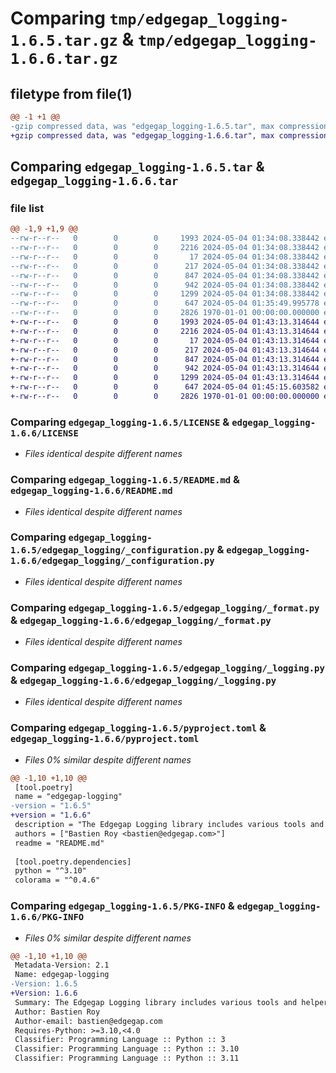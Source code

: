 # Comparing `tmp/edgegap_logging-1.6.5.tar.gz` & `tmp/edgegap_logging-1.6.6.tar.gz`

## filetype from file(1)

```diff
@@ -1 +1 @@
-gzip compressed data, was "edgegap_logging-1.6.5.tar", max compression
+gzip compressed data, was "edgegap_logging-1.6.6.tar", max compression
```

## Comparing `edgegap_logging-1.6.5.tar` & `edgegap_logging-1.6.6.tar`

### file list

```diff
@@ -1,9 +1,9 @@
--rw-r--r--   0        0        0     1993 2024-05-04 01:34:08.338442 edgegap_logging-1.6.5/LICENSE
--rw-r--r--   0        0        0     2216 2024-05-04 01:34:08.338442 edgegap_logging-1.6.5/README.md
--rw-r--r--   0        0        0       17 2024-05-04 01:34:08.338442 edgegap_logging-1.6.5/edgegap_logging/BUILD
--rw-r--r--   0        0        0      217 2024-05-04 01:34:08.338442 edgegap_logging-1.6.5/edgegap_logging/__init__.py
--rw-r--r--   0        0        0      847 2024-05-04 01:34:08.338442 edgegap_logging-1.6.5/edgegap_logging/_configuration.py
--rw-r--r--   0        0        0      942 2024-05-04 01:34:08.338442 edgegap_logging-1.6.5/edgegap_logging/_format.py
--rw-r--r--   0        0        0     1299 2024-05-04 01:34:08.338442 edgegap_logging-1.6.5/edgegap_logging/_logging.py
--rw-r--r--   0        0        0      647 2024-05-04 01:35:49.995778 edgegap_logging-1.6.5/pyproject.toml
--rw-r--r--   0        0        0     2826 1970-01-01 00:00:00.000000 edgegap_logging-1.6.5/PKG-INFO
+-rw-r--r--   0        0        0     1993 2024-05-04 01:43:13.314644 edgegap_logging-1.6.6/LICENSE
+-rw-r--r--   0        0        0     2216 2024-05-04 01:43:13.314644 edgegap_logging-1.6.6/README.md
+-rw-r--r--   0        0        0       17 2024-05-04 01:43:13.314644 edgegap_logging-1.6.6/edgegap_logging/BUILD
+-rw-r--r--   0        0        0      217 2024-05-04 01:43:13.314644 edgegap_logging-1.6.6/edgegap_logging/__init__.py
+-rw-r--r--   0        0        0      847 2024-05-04 01:43:13.314644 edgegap_logging-1.6.6/edgegap_logging/_configuration.py
+-rw-r--r--   0        0        0      942 2024-05-04 01:43:13.314644 edgegap_logging-1.6.6/edgegap_logging/_format.py
+-rw-r--r--   0        0        0     1299 2024-05-04 01:43:13.314644 edgegap_logging-1.6.6/edgegap_logging/_logging.py
+-rw-r--r--   0        0        0      647 2024-05-04 01:45:15.603582 edgegap_logging-1.6.6/pyproject.toml
+-rw-r--r--   0        0        0     2826 1970-01-01 00:00:00.000000 edgegap_logging-1.6.6/PKG-INFO
```

### Comparing `edgegap_logging-1.6.5/LICENSE` & `edgegap_logging-1.6.6/LICENSE`

 * *Files identical despite different names*

### Comparing `edgegap_logging-1.6.5/README.md` & `edgegap_logging-1.6.6/README.md`

 * *Files identical despite different names*

### Comparing `edgegap_logging-1.6.5/edgegap_logging/_configuration.py` & `edgegap_logging-1.6.6/edgegap_logging/_configuration.py`

 * *Files identical despite different names*

### Comparing `edgegap_logging-1.6.5/edgegap_logging/_format.py` & `edgegap_logging-1.6.6/edgegap_logging/_format.py`

 * *Files identical despite different names*

### Comparing `edgegap_logging-1.6.5/edgegap_logging/_logging.py` & `edgegap_logging-1.6.6/edgegap_logging/_logging.py`

 * *Files identical despite different names*

### Comparing `edgegap_logging-1.6.5/pyproject.toml` & `edgegap_logging-1.6.6/pyproject.toml`

 * *Files 0% similar despite different names*

```diff
@@ -1,10 +1,10 @@
 [tool.poetry]
 name = "edgegap-logging"
-version = "1.6.5"
+version = "1.6.6"
 description = "The Edgegap Logging library includes various tools and helpers for interacting with Standard Logging Formatter and Colored Logs. It is designed for use within the Edgegap organization."
 authors = ["Bastien Roy <bastien@edgegap.com>"]
 readme = "README.md"
 
 [tool.poetry.dependencies]
 python = "^3.10"
 colorama = "^0.4.6"
```

### Comparing `edgegap_logging-1.6.5/PKG-INFO` & `edgegap_logging-1.6.6/PKG-INFO`

 * *Files 0% similar despite different names*

```diff
@@ -1,10 +1,10 @@
 Metadata-Version: 2.1
 Name: edgegap-logging
-Version: 1.6.5
+Version: 1.6.6
 Summary: The Edgegap Logging library includes various tools and helpers for interacting with Standard Logging Formatter and Colored Logs. It is designed for use within the Edgegap organization.
 Author: Bastien Roy
 Author-email: bastien@edgegap.com
 Requires-Python: >=3.10,<4.0
 Classifier: Programming Language :: Python :: 3
 Classifier: Programming Language :: Python :: 3.10
 Classifier: Programming Language :: Python :: 3.11
```

